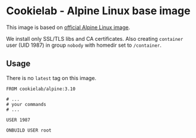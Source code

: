 # Cookielab - Alpine Linux base image

This image is based on [official Alpine Linux image](https://hub.docker.com/_/alpine?tab=description).

We install only SSL/TLS libs and CA certificates. Also creating `container` user (UID 1987) in group `nobody` with homedir set to `/container`.

## Usage

There is no `latest` tag on this image.

```Docker
FROM cookielab/alpine:3.10

# ...
# your commands
# ...

USER 1987

ONBUILD USER root
```
